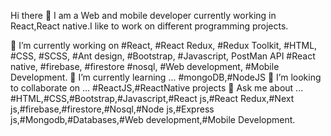 Hi there 👋
I am a Web and mobile developer currently working in React,React native.I like to work on different programming projects.

🔭 I’m currently working on
#React,
#React Redux,
#Redux Toolkit, 
#HTML,
#CSS,
#SCSS,
#Ant design,
#Bootstrap,
#Javascript,
PostMan
API
#React native,
#firebase,
#firestore
#nosql,
#Web development,
#Mobile Development.
🌱 I’m currently learning ...
#mongoDB,#NodeJS
👯 I’m looking to collaborate on ... #ReactJS,#ReactNative projects
💬 Ask me about ...
#HTML,#CSS,#Bootstrap,#Javascript,#React js,#React Redux,#Next js,#firebase,#firestore,#Nosql,#Node js,#Express js,#Mongodb,#Databases,#Web development,#Mobile Development.

